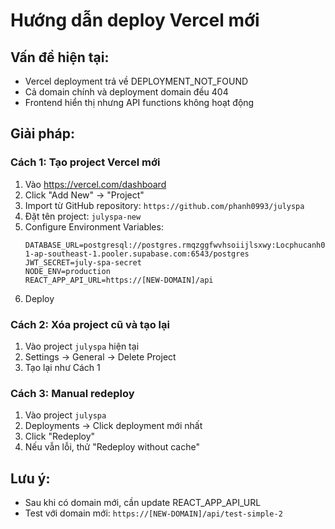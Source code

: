 # Hướng dẫn deploy Vercel mới

## Vấn đề hiện tại:
- Vercel deployment trả về DEPLOYMENT_NOT_FOUND
- Cả domain chính và deployment domain đều 404
- Frontend hiển thị nhưng API functions không hoạt động

## Giải pháp:

### Cách 1: Tạo project Vercel mới
1. Vào https://vercel.com/dashboard
2. Click "Add New" → "Project"
3. Import từ GitHub repository: `https://github.com/phanh0993/julyspa`
4. Đặt tên project: `julyspa-new`
5. Configure Environment Variables:
   ```
   DATABASE_URL=postgresql://postgres.rmqzggfwvhsoiijlsxwy:Locphucanh0911%40@aws-1-ap-southeast-1.pooler.supabase.com:6543/postgres
   JWT_SECRET=july-spa-secret
   NODE_ENV=production
   REACT_APP_API_URL=https://[NEW-DOMAIN]/api
   ```
6. Deploy

### Cách 2: Xóa project cũ và tạo lại
1. Vào project `julyspa` hiện tại
2. Settings → General → Delete Project
3. Tạo lại như Cách 1

### Cách 3: Manual redeploy
1. Vào project `julyspa`
2. Deployments → Click deployment mới nhất
3. Click "Redeploy" 
4. Nếu vẫn lỗi, thử "Redeploy without cache"

## Lưu ý:
- Sau khi có domain mới, cần update REACT_APP_API_URL
- Test với domain mới: `https://[NEW-DOMAIN]/api/test-simple-2`
